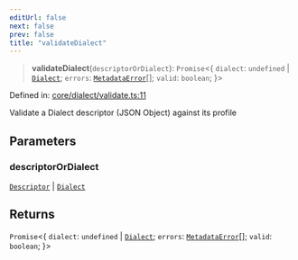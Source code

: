 ```yaml
---
editUrl: false
next: false
prev: false
title: "validateDialect"
---
```


> **validateDialect**(`descriptorOrDialect`): `Promise`\<\{ `dialect`: `undefined` \| [`Dialect`](/reference/_dpkit/core/dialect/); `errors`: [`MetadataError`](/reference/_dpkit/core/metadataerror/)[]; `valid`: `boolean`; \}\>

Defined in: [core/dialect/validate.ts:11](https://github.com/datisthq/dpkit/blob/7a3ebb9422265a09d2e84e0952d10e0101139f80/core/dialect/validate.ts#L11)

Validate a Dialect descriptor (JSON Object) against its profile

## Parameters

### descriptorOrDialect

[`Descriptor`](/reference/_dpkit/core/descriptor/) | [`Dialect`](/reference/_dpkit/core/dialect/)

## Returns

`Promise`\<\{ `dialect`: `undefined` \| [`Dialect`](/reference/_dpkit/core/dialect/); `errors`: [`MetadataError`](/reference/_dpkit/core/metadataerror/)[]; `valid`: `boolean`; \}\>

